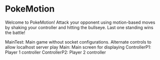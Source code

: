 # PokeMotion

Welcome to PokeMotion! Attack your opponent using motion-based moves by shaking your controller and hitting the bullseye. Last one standing wins the battle!

MainTest: Main game without socket configurations. Alternate controls to allow localhost server play
Main: Main screen for displaying
ControllerP1: Player 1 controller
ControllerP2: Player 2 controller
 
